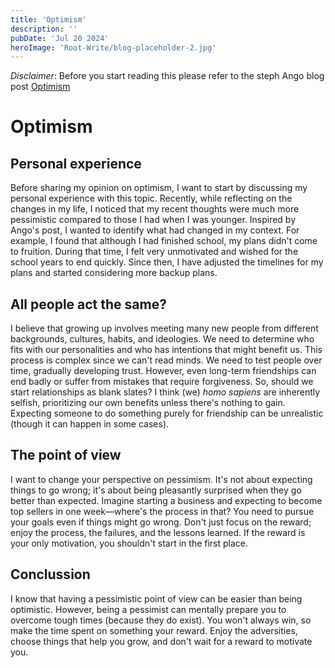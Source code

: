 ```yaml
---
title: 'Optimism'
description: ''
pubDate: 'Jul 20 2024'
heroImage: 'Root-Write/blog-placeholder-2.jpg'
---
```


_Disclaimer_: Before you start reading this please refer to the steph Ango blog
post [Optimism](https://stephango.com/optimism)


# Optimism
## Personal experience
Before sharing my opinion on optimism, I want to start by discussing my personal experience with this topic. Recently, while reflecting on the changes in my life, I noticed that my recent thoughts were much more pessimistic compared to those I had when I was younger. Inspired by Ango's post, I wanted to identify what had changed in my context. For example, I found that although I had finished school, my plans didn't come to fruition. During that time, I felt very unmotivated and wished for the school years to end quickly. Since then, I have adjusted the timelines for my plans and started considering more backup plans.

## All people act the same?
I believe that growing up involves meeting many new people from different backgrounds, cultures, habits, and ideologies. We need to determine who fits with our personalities and who has intentions that might benefit us. This process is complex since we can't read minds. We need to test people over time, gradually developing trust. However, even long-term friendships can end badly or suffer from mistakes that require forgiveness. So, should we start relationships as blank slates? I think (we) _homo sapiens_ are inherently selfish, prioritizing our own benefits unless there's nothing to gain. Expecting someone to do something purely for friendship can be unrealistic (though it can happen in some cases).

## The point of view
I want to change your perspective on pessimism. It's not about expecting things to go wrong; it's about being pleasantly surprised when they go better than expected. Imagine starting a business and expecting to become top sellers in one week—where's the process in that? You need to pursue your goals even if things might go wrong. Don't just focus on the reward; enjoy the process, the failures, and the lessons learned. If the reward is your only motivation, you shouldn't start in the first place.

## Conclussion
I know that having a pessimistic point of view can be easier than being optimistic. However, being a pessimist can mentally prepare you to overcome tough times (because they do exist). You won't always win, so make the time spent on something your reward. Enjoy the adversities, choose things that help you grow, and don't wait for a reward to motivate you.
